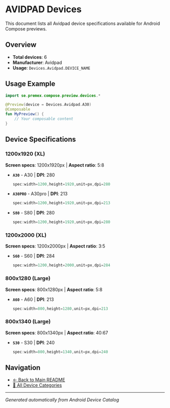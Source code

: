 # AVIDPAD Devices

This document lists all Avidpad device specifications available for Android Compose previews.

## Overview

- **Total devices**: 6
- **Manufacturer**: Avidpad
- **Usage**: `Devices.Avidpad.DEVICE_NAME`

## Usage Example

```kotlin
import se.premex.compose.preview.devices.*

@Preview(device = Devices.Avidpad.A30)
@Composable
fun MyPreview() {
    // Your composable content
}
```

## Device Specifications

### 1200x1920 (XL)

**Screen specs**: 1200x1920px | **Aspect ratio**: 5:8

- **`A30`** - A30 | **DPI**: 280
  ```kotlin
  spec:width=1200,height=1920,unit=px,dpi=280
  ```

- **`A30PRO`** - A30pro | **DPI**: 213
  ```kotlin
  spec:width=1200,height=1920,unit=px,dpi=213
  ```

- **`S80`** - S80 | **DPI**: 280
  ```kotlin
  spec:width=1200,height=1920,unit=px,dpi=280
  ```

### 1200x2000 (XL)

**Screen specs**: 1200x2000px | **Aspect ratio**: 3:5

- **`S60`** - S60 | **DPI**: 284
  ```kotlin
  spec:width=1200,height=2000,unit=px,dpi=284
  ```

### 800x1280 (Large)

**Screen specs**: 800x1280px | **Aspect ratio**: 5:8

- **`A60`** - A60 | **DPI**: 213
  ```kotlin
  spec:width=800,height=1280,unit=px,dpi=213
  ```

### 800x1340 (Large)

**Screen specs**: 800x1340px | **Aspect ratio**: 40:67

- **`S30`** - S30 | **DPI**: 240
  ```kotlin
  spec:width=800,height=1340,unit=px,dpi=240
  ```

## Navigation

- [← Back to Main README](../../README.md)
- [📱 All Device Categories](../README.md)

---
*Generated automatically from Android Device Catalog*
